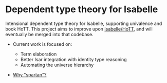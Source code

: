 # Dependent type theory for Isabelle

Intensional dependent type theory for Isabelle, supporting univalence and book HoTT.
This project aims to improve upon [Isabelle/HoTT](https://github.com/jaycech3n/Isabelle-HoTT), and will eventually be merged into that codebase.

- Current work is focused on:

  - Term elaboration
  - Better Isar integration with identity type reasoning
  - Automating the universe hierarchy

- [Why "spartan"?](http://math.andrej.com/wp-content/uploads/2017/12/Spartan-Type-Theory.pdf)
